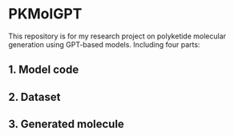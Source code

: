 # PKMolGPT
This repository is for my research project on polyketide molecular generation using GPT-based models. Including four parts:
## 1. Model code
## 2. Dataset
## 3. Generated molecule
